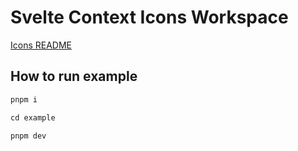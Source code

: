 # Svelte Context Icons Workspace

[Icons README](src/README.md)

## How to run example

``` js
pnpm i

cd example

pnpm dev
```
